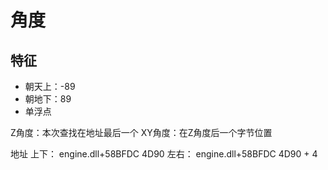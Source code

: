 # 角度

## 特征
- 朝天上：-89
- 朝地下：89
- 单浮点

Z角度：本次查找在地址最后一个
XY角度：在Z角度后一个字节位置

地址
上下： engine.dll+58BFDC 4D90
左右： engine.dll+58BFDC 4D90 + 4

